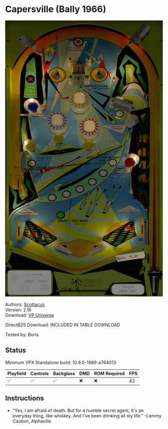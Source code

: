 # Capersville (Bally 1966)

![Table Preview](../../images/vpx-capersville.png)

Authors: [Scottacus](https://vpuniverse.com/profile/11566-scottacus/)  
Version: 2.16  
Download: [VP Universe](https://vpuniverse.com/files/file/10814-capersville-bally-1966/)

DirectB2S
Download: INCLUDED IN TABLE DOWNLOAD  

Tested by: Boris

## Status 

Minimum VPX Standalone build: 10.8.0-1989-a764013

| Playfield | Controls | Backglass | DMD | ROM Required | FPS | 
|-----------|----------|-----------|-----|--------------|-----|
| :white_check_mark: | :white_check_mark: | :white_check_mark: | :x: | :x: | 43 |

## Instructions

- "Yes, I am afraid of death. But for a humble secret agent, it's an everyday thing, like whiskey. And I've been drinking all my life." -Lemmy Caution, Alphaville

